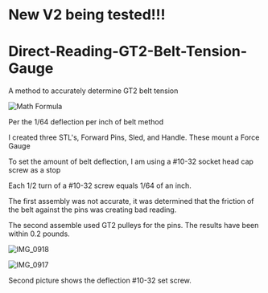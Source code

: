 # New V2 being tested!!!
# Direct-Reading-GT2-Belt-Tension-Gauge
A method to accurately determine GT2 belt tension

![Math Formula](https://github.com/user-attachments/assets/46931420-2bd3-4c01-8f57-04409e5adf24)

Per the 1/64 deflection per inch of belt method

I created three STL's, Forward Pins, Sled, and Handle. These mount a Force Gauge

To set the amount of belt deflection, I am using a #10-32 socket head cap screw as a stop

Each 1/2 turn of a #10-32 screw equals 1/64 of an inch.

The first assembly was not accurate, it was determined that the friction of the belt against the pins was creating bad reading.

The second assemble used GT2 pulleys for the pins. The results have been within 0.2 pounds.

![IMG_0918](https://github.com/user-attachments/assets/b6985612-2630-42c9-b60d-bac106db3476)

![IMG_0917](https://github.com/user-attachments/assets/c979a323-957e-4689-90e8-6ee7700f0586)

Second picture shows the deflection #10-32 set screw.
